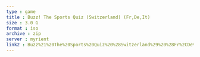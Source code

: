 ```yaml
---
type : game
title : Buzz! The Sports Quiz (Switzerland) (Fr,De,It)
size : 3.0 G
format : iso
archive : zip
server : myrient
link2 : Buzz%21%20The%20Sports%20Quiz%20%28Switzerland%29%20%28Fr%2CDe%2CIt%29
---
```

